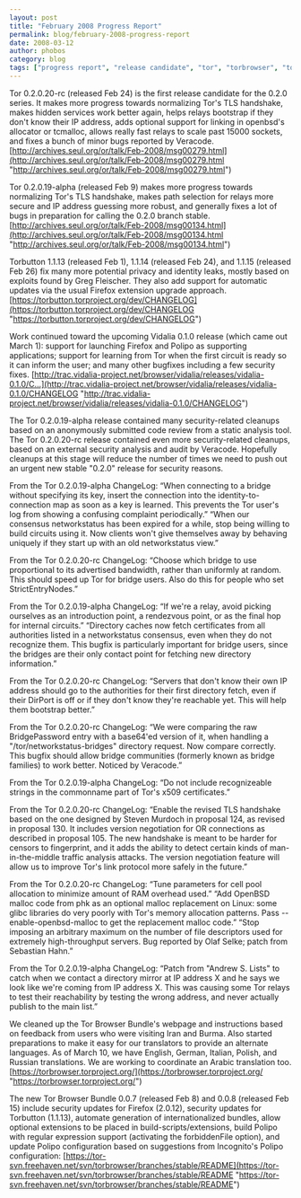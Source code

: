 ```yaml
---
layout: post
title: "February 2008 Progress Report"
permalink: blog/february-2008-progress-report
date: 2008-03-12
author: phobos
category: blog
tags: ["progress report", "release candidate", "tor", "torbrowser", "torbutton"]
---
```


Tor 0.2.0.20-rc (released Feb 24) is the first release candidate for the 0.2.0 series. It makes more progress towards normalizing Tor's TLS handshake, makes hidden services work better again, helps relays bootstrap if they don't know their IP address, adds optional support for linking in openbsd's allocator or tcmalloc, allows really fast relays to scale past 15000 sockets, and fixes a bunch of minor bugs reported by Veracode.
 [http://archives.seul.org/or/talk/Feb-2008/msg00279.html](http://archives.seul.org/or/talk/Feb-2008/msg00279.html "http://archives.seul.org/or/talk/Feb-2008/msg00279.html")

Tor 0.2.0.19-alpha (released Feb 9) makes more progress towards normalizing Tor's TLS handshake, makes path selection for relays more secure and IP address guessing more robust, and generally fixes a lot of bugs in preparation for calling the 0.2.0 branch stable.
 [http://archives.seul.org/or/talk/Feb-2008/msg00134.html](http://archives.seul.org/or/talk/Feb-2008/msg00134.html "http://archives.seul.org/or/talk/Feb-2008/msg00134.html")

Torbutton 1.1.13 (released Feb 1), 1.1.14 (released Feb 24), and 1.1.15 (released Feb 26) fix many more potential privacy and identity leaks, mostly based on exploits found by Greg Fleischer. They also add support for automatic updates via the usual Firefox extension upgrade approach.
 [https://torbutton.torproject.org/dev/CHANGELOG](https://torbutton.torproject.org/dev/CHANGELOG "https://torbutton.torproject.org/dev/CHANGELOG")

Work continued toward the upcoming Vidalia 0.1.0 release (which came out March 1): support for launching Firefox and Polipo as supporting applications; support for learning from Tor when the first circuit is ready so it can inform the user; and many other bugfixes including a few security fixes.
 [http://trac.vidalia-project.net/browser/vidalia/releases/vidalia-0.1.0/C...](http://trac.vidalia-project.net/browser/vidalia/releases/vidalia-0.1.0/CHANGELOG "http://trac.vidalia-project.net/browser/vidalia/releases/vidalia-0.1.0/CHANGELOG")

The Tor 0.2.0.19-alpha release contained many security-related cleanups based on an anonymously submitted code review from a static analysis tool. The Tor 0.2.0.20-rc release contained even more security-related cleanups, based on an external security analysis and audit by Veracode. Hopefully cleanups at this stage will reduce the number of times we need to push out an urgent new stable "0.2.0" release for security reasons.

From the Tor 0.2.0.19-alpha ChangeLog:
“When connecting to a bridge without specifying its key, insert the connection into the identity-to-connection map as soon as a key is learned. This prevents the Tor user's log from showing a confusing complaint periodically.”
“When our consensus networkstatus has been expired for a while, stop being willing to build circuits using it. Now clients won't give themselves away by behaving uniquely if they start up with an old networkstatus view.”

From the Tor 0.2.0.20-rc ChangeLog:
“Choose which bridge to use proportional to its advertised bandwidth, rather than uniformly at random. This should speed up Tor for bridge users. Also do this for people who set StrictEntryNodes.”

From the Tor 0.2.0.19-alpha ChangeLog:
“If we're a relay, avoid picking ourselves as an introduction point, a rendezvous point, or as the final hop for internal circuits.”
“Directory caches now fetch certificates from all authorities listed in a networkstatus consensus, even when they do not recognize them. This bugfix is particularly important for bridge users, since the bridges are their only contact point for fetching new directory information.”

From the Tor 0.2.0.20-rc ChangeLog:
“Servers that don't know their own IP address should go to the authorities for their first directory fetch, even if their DirPort is off or if they don't know they're reachable yet. This will help them bootstrap better.”

From the Tor 0.2.0.20-rc ChangeLog:
“We were comparing the raw BridgePassword entry with a base64'ed version of it, when handling a "/tor/networkstatus-bridges" directory request. Now compare correctly. This bugfix should allow bridge communities (formerly known as bridge families) to work better. Noticed by Veracode.”

From the Tor 0.2.0.19-alpha ChangeLog:
“Do not include recognizeable strings in the commonname part of Tor's x509 certificates.”

From the Tor 0.2.0.20-rc ChangeLog:
“Enable the revised TLS handshake based on the one designed by Steven Murdoch in proposal 124, as revised in proposal 130. It includes version negotiation for OR connections as described in proposal 105. The new handshake is meant to be harder for censors to fingerprint, and it adds the ability to detect certain kinds of man-in-the-middle traffic analysis attacks. The version negotiation feature will allow us to improve Tor's link protocol more safely in the future.”

From the Tor 0.2.0.20-rc ChangeLog:
“Tune parameters for cell pool allocation to minimize amount of RAM overhead used.”
“Add OpenBSD malloc code from phk as an optional malloc replacement on Linux: some glibc libraries do very poorly with Tor's memory allocation patterns. Pass --enable-openbsd-malloc to get the replacement malloc code.”
“Stop imposing an arbitrary maximum on the number of file descriptors used for extremely high-throughput servers. Bug reported by Olaf Selke; patch from Sebastian Hahn.”

From the Tor 0.2.0.19-alpha ChangeLog:
“Patch from "Andrew S. Lists" to catch when we contact a directory mirror at IP address X and he says we look like we're coming from IP address X. This was causing some Tor relays to test their reachability by testing the wrong address, and never actually publish to the main list.”

We cleaned up the Tor Browser Bundle's webpage and instructions based on feedback from users who were visiting Iran and Burma. Also started preparations to make it easy for our translators to provide an alternate languages. As of March 10, we have English, German, Italian, Polish, and Russian translations. We are working to coordinate an Arabic translation too.
 [https://torbrowser.torproject.org/](https://torbrowser.torproject.org/ "https://torbrowser.torproject.org/")

The new Tor Browser Bundle 0.0.7 (released Feb 8) and 0.0.8 (released Feb 15) include security updates for Firefox (2.0.12), security updates for Torbutton (1.1.13), automate generation of internationalized bundles, allow optional extensions to be placed in build-scripts/extensions, build Polipo with regular expression support (activating the forbiddenFile option), and update Polipo configuration based on suggestions from Incognito's Polipo configuration:
 [https://tor-svn.freehaven.net/svn/torbrowser/branches/stable/README](https://tor-svn.freehaven.net/svn/torbrowser/branches/stable/README "https://tor-svn.freehaven.net/svn/torbrowser/branches/stable/README")

